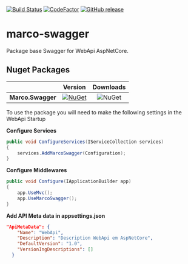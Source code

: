 [![Build Status](https://dev.azure.com/marcoaurelioit/marco-swagger/_apis/build/status/marcoaurelioit.marco-swagger)](https://dev.azure.com/marcoaurelioit/marco-swagger/_build/latest?definitionId=1)
[![CodeFactor](https://www.codefactor.io/repository/github/marcoaurelioit/marco-swagger/badge)](https://www.codefactor.io/repository/github/marcoaurelioit/marco-swagger)
[![GitHub release](https://img.shields.io/github/release/marcoaurelioit/marco-swagger.svg)](https://github.com/marcoaurelioit/marco-swagger/releases)

# marco-swagger
Package base Swagger for WebApi AspNetCore.

## Nuget Packages
||Version|Downloads|
|---------------------------|:---:|:---:|
|**Marco.Swagger**|[![NuGet](https://img.shields.io/nuget/v/Marco.Swagger.svg)](https://www.nuget.org/packages/Marco.Swagger/)|![NuGet](https://img.shields.io/nuget/dt/Marco.Swagger.svg)|


To use the package you will need to make the following settings in the WebApi Startup

**Configure Services**

```c#
public void ConfigureServices(IServiceCollection services)
{
    services.AddMarcoSwagger(Configuration);
}
```
**Configure Middlewares**
```c#
public void Configure(IApplicationBuilder app)
{         
    app.UseMvc();
    app.UseMarcoSwagger();
}
````
**Add API Meta data in appsettings.json**

```Json
"ApiMetaData": {
    "Name": "WebApi",
    "Description": "Description WebApi em AspNetCore",
    "DefaultVersion": "1.0",
    "VersionIngDescriptions": []
  }
```
